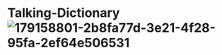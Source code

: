 # Talking-Dictionary![179158801-2b8fa77d-3e21-4f28-95fa-2ef64e506531](https://user-images.githubusercontent.com/99782520/184527366-b32fad42-0c2c-4f71-b65d-156d2071c1ec.png)
